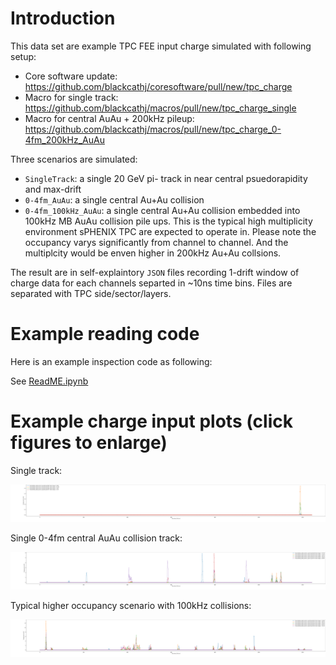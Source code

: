 
# Introduction

This data set are example TPC FEE input charge simulated with following setup: 

* Core software update: https://github.com/blackcathj/coresoftware/pull/new/tpc_charge
* Macro for single track: https://github.com/blackcathj/macros/pull/new/tpc_charge_single
* Macro for central AuAu + 200kHz pileup: https://github.com/blackcathj/macros/pull/new/tpc_charge_0-4fm_200kHz_AuAu

Three scenarios are simulated:
* `SingleTrack`: a single 20 GeV pi- track in near central psuedorapidity and max-drift
* `0-4fm_AuAu`: a single central Au+Au collision
* `0-4fm_100kHz_AuAu`: a single central Au+Au collision embedded into 100kHz MB AuAu collision pile ups. This is the typical high multiplicity environment sPHENIX TPC are expected to operate in. Please note the occupancy varys significantly from channel to channel. And the multiplcity would be enven higher in 200kHz Au+Au collsions. 

The result are in self-explaintory `JSON` files recording 1-drift window of charge data for each channels separted in ~10ns time bins. Files are separated with TPC side/sector/layers. 

# Example reading code

Here is an example inspection code as following:

See [ReadME.ipynb](https://nbviewer.jupyter.org/github/sPHENIX-Collaboration/tpc-fee-input-charge/blob/master/ReadME.ipynb)

# Example charge input plots (click figures to enlarge)

Single track: 

![PadCharge_side0_sector1_layer40](PadCharge_SingleTrack/PadCharge_side0_sector1_layer40.json.ChargeTimeBin.png)

Single 0-4fm central AuAu collision track: 

![PadCharge_side0_sector1_layer33](PadCharge_0-4fm_AuAu/PadCharge_side0_sector1_layer33.json.ChargeTimeBin.png)

Typical higher occupancy scenario with 100kHz collisions: 

![PadCharge_side0_sector1_layer40](PadCharge_0-4fm_100kHz_AuAu/PadCharge_side0_sector1_layer40.json.ChargeTimeBin.png)
